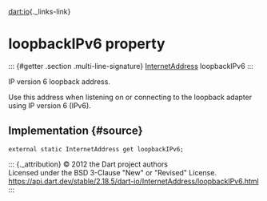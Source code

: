 [dart:io](../../dart-io/dart-io-library){._links-link}

loopbackIPv6 property
=====================

::: {#getter .section .multi-line-signature}
[InternetAddress](../internetaddress-class) loopbackIPv6
:::

IP version 6 loopback address.

Use this address when listening on or connecting to the loopback adapter
using IP version 6 (IPv6).

Implementation {#source}
--------------

``` {.language-dart data-language="dart"}
external static InternetAddress get loopbackIPv6;
```

::: {._attribution}
© 2012 the Dart project authors\
Licensed under the BSD 3-Clause \"New\" or \"Revised\" License.\
<https://api.dart.dev/stable/2.18.5/dart-io/InternetAddress/loopbackIPv6.html>
:::
